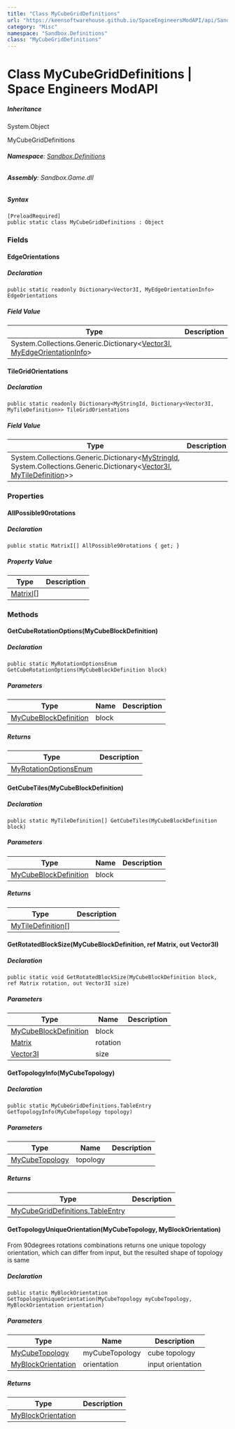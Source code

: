 ```yaml
---
title: "Class MyCubeGridDefinitions"
url: "https://keensoftwarehouse.github.io/SpaceEngineersModAPI/api/Sandbox.Definitions.MyCubeGridDefinitions.html"
category: "Misc"
namespace: "Sandbox.Definitions"
class: "MyCubeGridDefinitions"
---
```


# Class MyCubeGridDefinitions | Space Engineers ModAPI

##### Inheritance

System.Object

MyCubeGridDefinitions

###### **Namespace**: [Sandbox.Definitions](https://keensoftwarehouse.github.io/SpaceEngineersModAPI/api/Sandbox.Definitions.html)

###### **Assembly**: Sandbox.Game.dll

##### Syntax

```
[PreloadRequired]
public static class MyCubeGridDefinitions : Object
```

### Fields

#### EdgeOrientations

##### Declaration

```
public static readonly Dictionary<Vector3I, MyEdgeOrientationInfo> EdgeOrientations
```

##### Field Value

| Type | Description |
| --- | --- |
| System.Collections.Generic.Dictionary<[Vector3I](https://keensoftwarehouse.github.io/SpaceEngineersModAPI/api/VRageMath.Vector3I.html), [MyEdgeOrientationInfo](https://keensoftwarehouse.github.io/SpaceEngineersModAPI/api/Sandbox.Definitions.MyEdgeOrientationInfo.html)\> |     |

#### TileGridOrientations

##### Declaration

```
public static readonly Dictionary<MyStringId, Dictionary<Vector3I, MyTileDefinition>> TileGridOrientations
```

##### Field Value

| Type | Description |
| --- | --- |
| System.Collections.Generic.Dictionary<[MyStringId](https://keensoftwarehouse.github.io/SpaceEngineersModAPI/api/VRage.Utils.MyStringId.html), System.Collections.Generic.Dictionary<[Vector3I](https://keensoftwarehouse.github.io/SpaceEngineersModAPI/api/VRageMath.Vector3I.html), [MyTileDefinition](https://keensoftwarehouse.github.io/SpaceEngineersModAPI/api/Sandbox.Definitions.MyTileDefinition.html)\>> |     |

### Properties

#### AllPossible90rotations

##### Declaration

```
public static MatrixI[] AllPossible90rotations { get; }
```

##### Property Value

| Type | Description |
| --- | --- |
| [MatrixI](https://keensoftwarehouse.github.io/SpaceEngineersModAPI/api/VRageMath.MatrixI.html)\[\] |     |

### Methods

#### GetCubeRotationOptions(MyCubeBlockDefinition)

##### Declaration

```
public static MyRotationOptionsEnum GetCubeRotationOptions(MyCubeBlockDefinition block)
```

##### Parameters

| Type | Name | Description |
| --- | --- | --- |
| [MyCubeBlockDefinition](https://keensoftwarehouse.github.io/SpaceEngineersModAPI/api/Sandbox.Definitions.MyCubeBlockDefinition.html) | block |     |

##### Returns

| Type | Description |
| --- | --- |
| [MyRotationOptionsEnum](https://keensoftwarehouse.github.io/SpaceEngineersModAPI/api/Sandbox.Definitions.MyRotationOptionsEnum.html) |     |

#### GetCubeTiles(MyCubeBlockDefinition)

##### Declaration

```
public static MyTileDefinition[] GetCubeTiles(MyCubeBlockDefinition block)
```

##### Parameters

| Type | Name | Description |
| --- | --- | --- |
| [MyCubeBlockDefinition](https://keensoftwarehouse.github.io/SpaceEngineersModAPI/api/Sandbox.Definitions.MyCubeBlockDefinition.html) | block |     |

##### Returns

| Type | Description |
| --- | --- |
| [MyTileDefinition](https://keensoftwarehouse.github.io/SpaceEngineersModAPI/api/Sandbox.Definitions.MyTileDefinition.html)\[\] |     |

#### GetRotatedBlockSize(MyCubeBlockDefinition, ref Matrix, out Vector3I)

##### Declaration

```
public static void GetRotatedBlockSize(MyCubeBlockDefinition block, ref Matrix rotation, out Vector3I size)
```

##### Parameters

| Type | Name | Description |
| --- | --- | --- |
| [MyCubeBlockDefinition](https://keensoftwarehouse.github.io/SpaceEngineersModAPI/api/Sandbox.Definitions.MyCubeBlockDefinition.html) | block |     |
| [Matrix](https://keensoftwarehouse.github.io/SpaceEngineersModAPI/api/VRageMath.Matrix.html) | rotation |     |
| [Vector3I](https://keensoftwarehouse.github.io/SpaceEngineersModAPI/api/VRageMath.Vector3I.html) | size |     |

#### GetTopologyInfo(MyCubeTopology)

##### Declaration

```
public static MyCubeGridDefinitions.TableEntry GetTopologyInfo(MyCubeTopology topology)
```

##### Parameters

| Type | Name | Description |
| --- | --- | --- |
| [MyCubeTopology](https://keensoftwarehouse.github.io/SpaceEngineersModAPI/api/VRage.Game.MyCubeTopology.html) | topology |     |

##### Returns

| Type | Description |
| --- | --- |
| [MyCubeGridDefinitions.TableEntry](https://keensoftwarehouse.github.io/SpaceEngineersModAPI/api/Sandbox.Definitions.MyCubeGridDefinitions.TableEntry.html) |     |

#### GetTopologyUniqueOrientation(MyCubeTopology, MyBlockOrientation)

From 90degrees rotations combinations returns one unique topology orientation, which can differ from input, but the resulted shape of topology is same

##### Declaration

```
public static MyBlockOrientation GetTopologyUniqueOrientation(MyCubeTopology myCubeTopology, MyBlockOrientation orientation)
```

##### Parameters

| Type | Name | Description |
| --- | --- | --- |
| [MyCubeTopology](https://keensoftwarehouse.github.io/SpaceEngineersModAPI/api/VRage.Game.MyCubeTopology.html) | myCubeTopology | cube topology |
| [MyBlockOrientation](https://keensoftwarehouse.github.io/SpaceEngineersModAPI/api/VRageMath.MyBlockOrientation.html) | orientation | input orientation |

##### Returns

| Type | Description |
| --- | --- |
| [MyBlockOrientation](https://keensoftwarehouse.github.io/SpaceEngineersModAPI/api/VRageMath.MyBlockOrientation.html) |     |